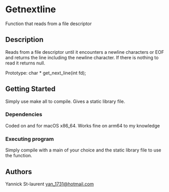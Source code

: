 # Getnextline

Function that reads from a file descriptor

## Description

Reads from a file descriptor until it encounters a newline characters or EOF and returns the line including the newline character. If there is nothing to read
it returns null.

Prototype:
char *
get_next_line(int fd);

## Getting Started

Simply use make all to compile. Gives a static library file.

### Dependencies

Coded on and for macOS x86_64. Works fine on arm64 to my knowledge

### Executing program

Simply compile with a main of your choice and the static library file to use the function.

## Authors

Yannick St-laurent
yan_1731@hotmail.com

